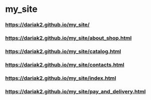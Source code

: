 # my_site

### https://dariak2.github.io/my_site/

### https://dariak2.github.io/my_site/about_shop.html

### https://dariak2.github.io/my_site/catalog.html

### https://dariak2.github.io/my_site/contacts.html

### https://dariak2.github.io/my_site/index.html

### https://dariak2.github.io/my_site/pay_and_delivery.html
